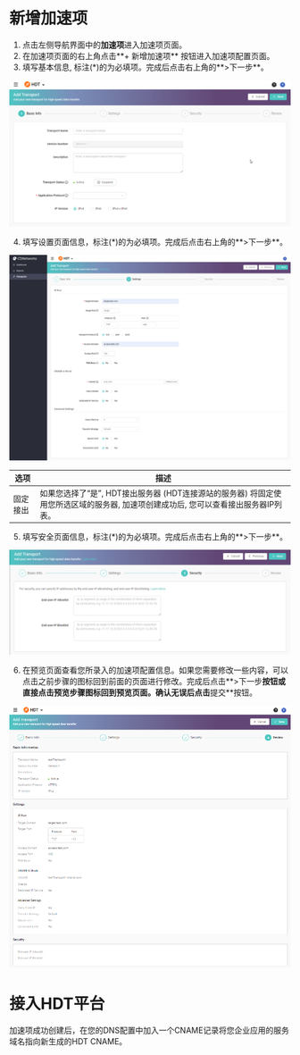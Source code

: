 # 新增加速项
1. 点击左侧导航界面中的**加速项**进入加速项页面。
2. 在加速项页面的右上角点击**+ 新增加速项** 按钮进入加速项配置页面。 
3. 填写基本信息, 标注(\*)的为必填项。完成后点击右上角的**\>下一步**。

![null](</docs/resources/images/transports/add-transport-basic-info.png>)

4. 填写设置页面信息，标注(\*)的为必填项。完成后点击右上角的**\>下一步**。

![null](</docs/resources/images/transports/add-transport-settings.png>)

| 选项                 | 描述          |
| -------------------- | ------------- |
| 固定接出             | 如果您选择了“是”, HDT接出服务器 (HDT连接源站的服务器) 将固定使用您所选区域的服务器, 加速项创建成功后, 您可以查看接出服务器IP列表。 |

5. 填写安全页面信息，标注(\*)的为必填项。完成后点击右上角的**\>下一步**。

![null](</docs/resources/images/transports/add-transport-security.png>)

6. 在预览页面查看您所录入的加速项配置信息。如果您需要修改一些内容，可以点击之前步骤的图标回到前面的页面进行修改。完成后点击**\>下一步**按钮或直接点击预览步骤图标回到预览页面。确认无误后点击**提交**按钮。

![null](</docs/resources/images/transports/add-transport-review.png>)

# 接入HDT平台
加速项成功创建后，在您的DNS配置中加入一个CNAME记录将您企业应用的服务域名指向新生成的HDT CNAME。
